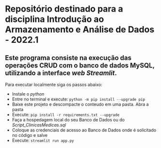 # **Repositório destinado para a disciplina Introdução ao Armazenamento e Análise de Dados - 2022.1**

## Este programa consiste na execução das operações CRUD com o banco de dados MySQL, utilizando a interface _web Streamlit_.

Para executar localmente siga os passos abaixo:
- Instale o _python_
- Entre no terminal e execute: ``python -m pip install --upgrade pip``
- Baixe este projeto e descompacte o conteudo em uma pasta. Abra a pasta
- Execute: ``pip install -r requirements.txt --upgrade``
- Faça a hospedagem local do seu Banco de Dados ou do *Script_ClinicasMedicas.sql*
- Coloque as credenciais de acesso ao Banco de Dados onde é solicitado no código e salve
- Execute: ``streamlit run app.py``
